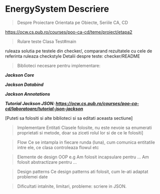 # EnergySystem Descriere 
>Despre
Proiectare Orientata pe Obiecte, Seriile CA, CD

https://ocw.cs.pub.ro/courses/poo-ca-cd/teme/proiect/etapa2

>Rulare teste
Clasa Test#main

ruleaza solutia pe testele din checker/, comparand rezultatele cu cele de referinta
ruleaza checkstyle
Detalii despre teste: checker/README

>Biblioteci necesare pentru implementare:

***Jackson Core***

***Jackson Databind***

***Jackson Annotations***

***Tutorial Jackson JSON: https://ocw.cs.pub.ro/courses/poo-ca-cd/laboratoare/tutorial-json-jackson***

[Puteti sa folositi si alte biblioteci si sa editati aceasta sectiune]

>Implementare
>Entitati
>Clasele folosite, nu este nevoie sa enumerati proprietati si metode, doar sa ziceti rolul lor si de ce le folositi]

>Flow
Ce se intampla in fiecare runda (luna), cum comunica entitatile intre ele, ce clasa controleaza flowul etc

>Elemente de design OOP
e.g Am folosit incapsulare pentru ... Am folosit abstractizare pentru ...

>Design patterns
Ce design patterns ati folosit, cum le-ati adaptat problemei date

>Dificultati intalnite, limitari, probleme: scriere in JSON.
